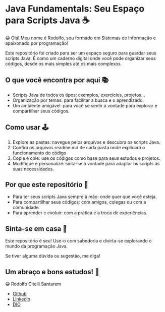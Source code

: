 # Java Fundamentals: Seu Espaço para Scripts Java ☕

😀 Olá! Meu nome é Rodolfo, sou formado em Sistemas de Informação e apaixonado por programação!
 
Este repositório foi criado para ser um espaço seguro para guardar seus scripts Java. 
É como um caderno digital onde você pode organizar seus códigos, desde os mais 
simples até os mais complexos.

## O que você encontra por aqui 📚

* Scripts Java de todos os tipos: exemplos, exercícios, projetos...
* Organização por temas: para facilitar a busca e o aprendizado.
* Um ambiente amigável: para você se sentir à vontade para explorar e 
compartilhar seus códigos.

## Como usar 🕹

1. Explore as pastas: navegue pelos arquivos e descubra os scripts Java.
2. Confira os arquivos readme.md de cada pasta onde explicará o funcionamento do código
3. Copie e cole: use os códigos como base para seus estudos e projetos.
4. Modifique e personalize: sinta-se à vontade para adaptar os scripts às 
suas necessidades.

## Por que este repositório 📎

* Para ter seus scripts Java sempre à mão: onde quer que você esteja.
* Para compartilhar seus códigos: com amigos, colegas ou com a comunidade.
* Para aprender e evoluir: com a prática e a troca de experiências.

## Sinta-se em casa 🏡

Este repositório é seu! Use-o com sabedoria e divirta-se explorando o mundo 
da programação Java.

Se tiver alguma dúvida ou sugestão, me diga!

## Um abraço e bons estudos! 🚀

😀 Rodolfo Citelli Santarem
* [Github](https://github.com/rodolfocitelli)
* [Linkedin](www.linkedin.com/in/rodolfo-citelli-santarem)
* [DIO](https://www.dio.me/users/rodolfocitelli)


